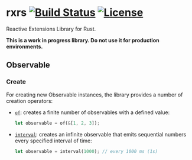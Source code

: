 # rxrs [![Build Status](https://travis-ci.org/aleics/rxrs.svg?branch=master)](https://travis-ci.org/aleics/rxrs)  [![License](https://img.shields.io/crates/l/cage.svg)](https://opensource.org/licenses/Apache-2.0)  
Reactive Extensions Library for Rust.

**This is a work in progress library. Do not use it for production environments.**

## Observable
### Create
For creating new Observable instances, the library provides a number of creation operators:
 * [`of`](https://github.com/aleics/rxrs/blob/372a3111dba493777d3b5847503395025aab1ea9/src/observable.rs#L46): creates a
 finite number of observables with a defined value:
 
    ```rust
    let observable = of(&[1, 2, 3]);
    ```
   
 * [`interval`](https://github.com/aleics/rxrs/blob/372a3111dba493777d3b5847503395025aab1ea9/src/observable.rs#L56):
 creates an infinite observable that emits sequential numbers every specified interval of time:
 
     ```rust
     let observable = interval(1000); // every 1000 ms (1s)
     ```
